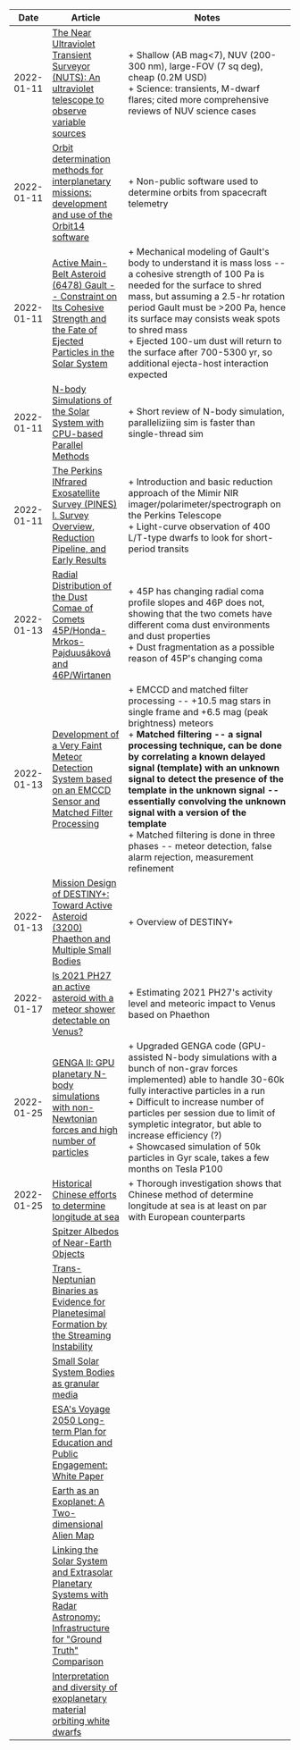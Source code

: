 | Date | Article | Notes | 
| ---- | ---- | ---- |
| 2022-01-11 | [The Near Ultraviolet Transient Surveyor (NUTS): An ultraviolet telescope to observe variable sources](https://arxiv.org/abs/2201.02684) | + Shallow (AB mag<7), NUV (200-300 nm), large-FOV (7 sq deg), cheap (0.2M USD) <br> + Science: transients, M-dwarf flares; cited more comprehensive reviews of NUV science cases |
| 2022-01-11 | [Orbit determination methods for interplanetary missions: development and use of the Orbit14 software](https://arxiv.org/abs/2112.11385) | + Non-public software used to determine orbits from spacecraft telemetry |
| 2022-01-11 | [Active Main-Belt Asteroid (6478) Gault -- Constraint on Its Cohesive Strength and the Fate of Ejected Particles in the Solar System](https://arxiv.org/abs/2112.11582) | + Mechanical modeling of Gault's body to understand it is mass loss -- a cohesive strength of 100 Pa is needed for the surface to shred mass, but assuming a 2.5-hr rotation period Gault must be >200 Pa, hence its surface may consists weak spots to shred mass <br> + Ejected 100-um dust will return to the surface after 700-5300 yr, so additional ejecta-host interaction expected |
| 2022-01-11 | [N-body Simulations of the Solar System with CPU-based Parallel Methods](https://arxiv.org/abs/2112.15079) | + Short review of N-body simulation, paralleliziing sim is faster than single-thread sim |
| 2022-01-11| [The Perkins INfrared Exosatellite Survey (PINES) I. Survey Overview, Reduction Pipeline, and Early Results](https://arxiv.org/abs/2201.01794) | + Introduction and basic reduction approach of the Mimir NIR imager/polarimeter/spectrograph on the Perkins Telescope <br> + Light-curve observation of 400 L/T-type dwarfs to look for short-period transits |
| 2022-01-13 | [Radial Distribution of the Dust Comae of Comets 45P/Honda-Mrkos-Pajduusáková and 46P/Wirtanen](https://arxiv.org/abs/2112.10808) | + 45P has changing radial coma profile slopes and 46P does not, showing that the two comets have different coma dust environments and dust properties <br> + Dust fragmentation as a possible reason of 45P's changing coma |
| 2022-01-13 | [Development of a Very Faint Meteor Detection System based on an EMCCD Sensor and Matched Filter Processing](https://arxiv.org/abs/2112.15507) | + EMCCD and matched filter processing -- +10.5 mag stars in single frame and +6.5 mag (peak brightness) meteors <br> + <strong>Matched filtering -- a signal processing technique, can be done by correlating a known delayed signal (template) with an unknown signal to detect the presence of the template in the unknown signal -- essentially convolving the unknown signal with a version of the template</strong> <br> + Matched filtering is done in three phases -- meteor detection, false alarm rejection, measurement refinement |
| 2022-01-13 | [Mission Design of DESTINY+: Toward Active Asteroid (3200) Phaethon and Multiple Small Bodies](https://arxiv.org/abs/2201.01933) | + Overview of DESTINY+ |
| 2022-01-17 | [Is 2021 PH27 an active asteroid with a meteor shower detectable on Venus?](https://arxiv.org/abs/2201.05364) | + Estimating 2021 PH27's activity level and meteoric impact to Venus based on Phaethon |
| 2022-01-25 | [GENGA II: GPU planetary N-body simulations with non-Newtonian forces and high number of particles](https://arxiv.org/abs/2201.10058) | + Upgraded GENGA code (GPU-assisted N-body simulations with a bunch of non-grav forces implemented) able to handle 30-60k fully interactive particles in a run <br> + Difficult to increase number of particles per session due to limit of sympletic integrator, but able to increase efficiency (?) <br> + Showcased simulation of 50k particles in Gyr scale, takes a few months on Tesla P100 |
| 2022-01-25 | [Historical Chinese efforts to determine longitude at sea](https://arxiv.org/abs/2201.08467) | + Thorough investigation shows that Chinese method of determine longitude at sea is at least on par with European counterparts |
| | [Spitzer Albedos of Near-Earth Objects](https://arxiv.org/abs/1906.07284) |
| | [Trans-Neptunian Binaries as Evidence for Planetesimal Formation by the Streaming Instability](https://arxiv.org/abs/1906.11344) |
| | [Small Solar System Bodies as granular media](https://arxiv.org/abs/1907.02615) |
| | [ESA's Voyage 2050 Long-term Plan for Education and Public Engagement: White Paper](https://arxiv.org/abs/1908.01546) |
| | [Earth as an Exoplanet: A Two-dimensional Alien Map](https://arxiv.org/abs/1908.04350) |
| | [Linking the Solar System and Extrasolar Planetary Systems with Radar Astronomy: Infrastructure for "Ground Truth" Comparison](https://arxiv.org/abs/1908.05171) |
| | [Interpretation and diversity of exoplanetary material orbiting white dwarfs](https://arxiv.org/abs/1908.08047) |
